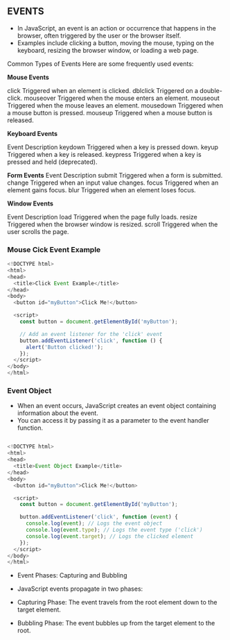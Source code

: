 ## EVENTS

- In JavaScript, an event is an action or occurrence that happens in the browser, often triggered by the user or the browser itself.
- Examples include clicking a button, moving the mouse, typing on the keyboard, resizing the browser window, or loading a web page.



Common Types of Events
Here are some frequently used events:

**Mouse Events**

click	Triggered when an element is clicked.
dblclick	Triggered on a double-click.
mouseover	Triggered when the mouse enters an element.
mouseout	Triggered when the mouse leaves an element.
mousedown	Triggered when a mouse button is pressed.
mouseup	Triggered when a mouse button is released.


**Keyboard Events**

Event	Description
keydown	Triggered when a key is pressed down.
keyup	Triggered when a key is released.
keypress	Triggered when a key is pressed and held (deprecated).

**Form Events**
Event	Description
submit	Triggered when a form is submitted.
change	Triggered when an input value changes.
focus	Triggered when an element gains focus.
blur	Triggered when an element loses focus.

**Window Events**

Event	Description
load	Triggered when the page fully loads.
resize	Triggered when the browser window is resized.
scroll	Triggered when the user scrolls the page.



### Mouse Cick Event Example
```js
<!DOCTYPE html>
<html>
<head>
  <title>Click Event Example</title>
</head>
<body>
  <button id="myButton">Click Me!</button>

  <script>
    const button = document.getElementById('myButton');

    // Add an event listener for the 'click' event
    button.addEventListener('click', function () {
      alert('Button clicked!');
    });
  </script>
</body>
</html>
```


### Event Object
- When an event occurs, JavaScript creates an event object containing information about the event.
- You can access it by passing it as a parameter to the event handler function.



```js

<!DOCTYPE html>
<html>
<head>
  <title>Event Object Example</title>
</head>
<body>
  <button id="myButton">Click Me!</button>

  <script>
    const button = document.getElementById('myButton');

    button.addEventListener('click', function (event) {
      console.log(event); // Logs the event object
      console.log(event.type); // Logs the event type ('click')
      console.log(event.target); // Logs the clicked element
    });
  </script>
</body>
</html>
```


- Event Phases: Capturing and Bubbling
- JavaScript events propagate in two phases:

- Capturing Phase: The event travels from the root element down to the target element.
- Bubbling Phase: The event bubbles up from the target element to the root.


